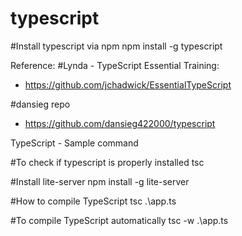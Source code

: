 # typescript

#Install typescript via npm
npm install -g typescript

Reference:
#Lynda - TypeScript Essential Training:
- https://github.com/jchadwick/EssentialTypeScript

#dansieg repo
- https://github.com/dansieg422000/typescript

TypeScript - Sample command

#To check if typescript is properly installed
tsc

#Install lite-server 
npm install -g lite-server

#How to compile TypeScript
tsc .\app.ts

#To compile TypeScript automatically
tsc -w .\app.ts
